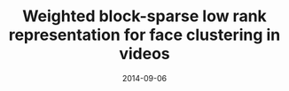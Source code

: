 ---
title: "Weighted block-sparse low rank representation for face clustering in videos"
collection: aboutme
permalink: /publication/Weighted
date: 2014-09-06
venue: "ECCV"
city: 
state: ""
thumbnail: "masktrack.png"
teaser :
authors: "Shijie Xiao, Mingkui Tan, Dong Xu"
bibtex: Weighted.txt
uri: https://pdfs.semanticscholar.org/9dc7/b21645c43b7c3c0ee06176b5edca74ab8441.pdf
arxiv: 
project: 
source:
poster:
data:
---